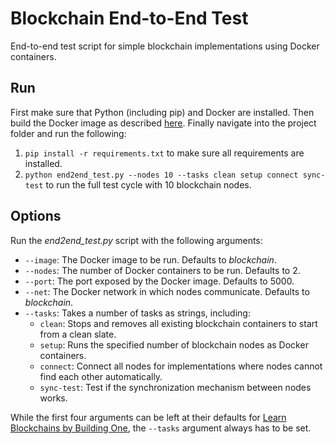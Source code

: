 # Blockchain End-to-End Test
End-to-end test script for simple blockchain implementations using Docker containers.


## Run
First make sure that Python (including pip) and Docker are installed.
Then build the Docker image as described [here](https://github.com/dvf/blockchain/blob/master/README.md#docker).
Finally navigate into the project folder and run the following:

1. `pip install -r requirements.txt`
to make sure all requirements are installed.
2. `python end2end_test.py --nodes 10 --tasks clean setup connect sync-test`
to run the full test cycle with 10 blockchain nodes.


## Options
Run the *end2end_test.py* script with the following arguments:

- `--image`: The Docker image to be run. Defaults to *blockchain*.
- `--nodes`: The number of Docker containers to be run. Defaults to 2.
- `--port`: The port exposed by the Docker image. Defaults to 5000.
- `--net`: The Docker network in which nodes communicate. Defaults to *blockchain*.
- `--tasks`: Takes a number of tasks as strings, including:
  - `clean`: Stops and removes all existing blockchain containers to start from a clean slate.
  - `setup`: Runs the specified number of blockchain nodes as Docker containers.
  - `connect`: Connect all nodes for implementations where nodes cannot find each other automatically.
  - `sync-test`: Test if the synchronization mechanism between nodes works.

While the first four arguments can be left at their defaults for [Learn Blockchains by Building One](https://github.com/dvf/blockchain), the `--tasks` argument always has to be set.
